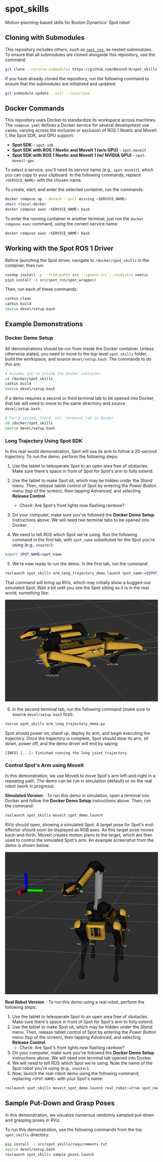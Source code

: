 # spot_skills

Motion-planning-based skills for Boston Dynamics' Spot robot

## Cloning with Submodules

This repository includes others, such as [`spot_ros`](https://github.com/heuristicus/spot_ros), as nested submodules. To ensure that all submodules are cloned alongside this repository, use the command:

```bash
git clone --recurse-submodules https://github.com/Benned-H/spot_skills.git
```

If you have already cloned the repository, run the following command to ensure that the submodules are initialized and updated:

```bash
git submodule update --init --recursive
```

## Docker Commands

This repository uses Docker to standardize its workspace across machines. The `compose.yaml` defines a Docker service for several development use cases, varying across the inclusion or exclusion of ROS 1 Noetic and MoveIt 1, the Spot SDK, and GPU support:

- **Spot SDK** - `spot-sdk`
- **Spot SDK with ROS 1 Noetic and MoveIt 1 (w/o GPU)** - `spot-moveit`
- **Spot SDK with ROS 1 Noetic and MoveIt 1 (w/ NVIDIA GPU)** - `spot-moveit-gpu`

To select a service, you'll need its service name (e.g., `spot-moveit`), which you can copy to your clipboard. In the following commands, replace `<SERVICE_NAME>` with the chosen name.

To create, start, and enter the selected container, run the commands:

```bash
docker compose up --detach --pull missing <SERVICE_NAME>
xhost +local:docker
docker compose exec <SERVICE_NAME> bash
```

To enter the running container in another terminal, just run the `docker compose exec`
command, using the correct service name:

```bash
docker compose exec <SERVICE_NAME> bash
```

## Working with the Spot ROS 1 Driver

Before launching the Spot driver, navigate to `/docker/spot_skills` in the container, then run:

```bash
rosdep install -y --from-paths src --ignore-src --rosdistro noetic
pip3 install -e src/spot_ros/spot_wrapper/
```

Then, run each of these commands:

```bash
catkin clean
catkin build
source devel/setup.bash
```

## Example Demonstrations

### Docker Demo Setup

All demonstrations should be run from inside the Docker container. Unless otherwise
stated, you need to move to the top-level `spot_skills` folder, build the workspace, and
source `devel/setup.bash`. The commands to do this are:

```bash
# Assumes you're inside the Docker container
cd /docker/spot_skills
catkin build
source devel/setup.bash
```

If a demo requires a second or third terminal tab to be opened into Docker, that tab will need to move to the same directiory and source `devel/setup.bash`.

```bash
# For a second, third, etc. terminal tab in Docker
cd /docker/spot_skills
source devel/setup.bash
```

### Long Trajectory Using Spot SDK

In this real-world demonstration, Spot will use its arm to follow a 20-second trajectory. To run the demo, perform the following steps:

1. Use the tablet to teleoperate Spot to an open area free of obstacles.
   Make sure there's space in front of Spot for Spot's arm to fully extend.

2. Use the tablet to make Spot sit, which may be hidden under the _Stand_ menu. Then,
   release tablet control of Spot by entering the _Power Button_ menu (top of the
   screen), then tapping _Advanced_, and selecting **Release Control**.

   - _Check_: Are Spot's front lights now flashing rainbow?

3. On your computer, make sure you've followed the **Docker Demo Setup** instructions above.
   We will need _two_ terminal tabs to be opened into Docker.

4. We need to tell ROS which Spot we're using. Run the following command in the first tab, with `spot_name` substituted for the Spot you're using (e.g., `snouter`):

```bash
export SPOT_NAME=spot_name
```

5. We're now ready to run the demo. In the first tab, run the command:

```bash
roslaunch spot_skills arm_long_trajectory_demo.launch spot_name:=$SPOT_NAME
```

That command will bring up RViz, which may initially show a bugged-out simulated Spot.
Wait a bit until you see the Spot sitting as it is in the real world, something like:

![Simulated Spot sitting, as shown in RViz.](docs/sitting-spot-rviz.png "Spot Sitting")

6. In the second terminal tab, run the following command (make sure to source `devel/setup.bash` first):

```bash
rosrun spot_skills arm_long_trajectory_demo.py
```

Spot should power on, stand up, deploy its arm, and begin executing the trajectory.
Once the trajectory is complete, Spot should stow its arm, sit down, power off, and the demo driver will end by saying:

```
[INFO] [...]: Finished running the long joint trajectory.
```

### Control Spot's Arm using MoveIt

In this demonstration, we use MoveIt to move Spot's arm left-and-right in a repeating path.
The demo can be run in simulation (default) or on the real robot (work in progress).

**Simulated Version** - To run this demo in simulation, open a terminal into Docker and follow
the **Docker Demo Setup** instructions above. Then, run the command:

```bash
roslaunch spot_skills moveit_spot_demo.launch
```

RViz should open, showing a simulated Spot. A target pose for Spot's
end-effector should soon be displayed as RGB axes. As this target pose moves
back-and-forth, MoveIt creates motion plans to the target, which are then used to
control the simulated Spot's arm. An example screenshot from the demo is shown below.

![Simulated Spot moving its arm to an end-effector target (shown as RGB axes).](docs/sim-moveit-spot.png "Spot's Arm Moving to an End-Effector Target")

**Real Robot Version** - To run this demo using a real robot, perform the following steps:

1. Use the tablet to teleoperate Spot to an open area free of obstacles.
   Make sure there's space in front of Spot for Spot's arm to fully extend.
2. Use the tablet to make Spot sit, which may be hidden under the _Stand_ menu. Then,
   release tablet control of Spot by entering the _Power Button_ menu (top of the
   screen), then tapping _Advanced_, and selecting **Release Control**.
   - _Check_: Are Spot's front lights now flashing rainbow?
3. On your computer, make sure you've followed the **Docker Demo Setup** instructions above.
   We will need one terminal tab opened into Docker.
4. We will need to tell ROS which Spot we're using. Note the name of the Spot robot you're using (e.g., `snouter`).
5. Now, launch the real-robot demo using the following command, replacing `<SPOT-NAME>` with your Spot's name:

```bash
roslaunch spot_skills moveit_spot_demo.launch real_robot:=true spot_name:=<SPOT-NAME>
```

## Sample Put-Down and Grasp Poses

In this demonstration, we visualize numerous randomly sampled put-down and grasping poses in RViz.

To run this demonstration, use the following commands from the top `spot_skills` directory:

```bash
pip install -r src/spot_skills/requirements.txt
source devel/setup.bash
roslaunch spot_skills sample_poses.launch
```
